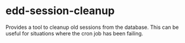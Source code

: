 edd-session-cleanup
===================

Provides a tool to cleanup old sessions from the database. This can be useful for situations where the cron job has been failing.
